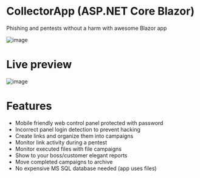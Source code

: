 # CollectorApp (ASP.NET Core Blazor)
Phishing and pentests without a harm with awesome Blazor app

![image](https://github.com/ethicalblue/CollectorApp/blob/main/images/blazor.png)

# Live preview
![image](https://github.com/ethicalblue/CollectorApp/blob/main/images/live.png)

# Features
+ Mobile friendly web control panel protected with password
+ Incorrect panel login detection to prevent hacking
+ Create links and organize them into campaigns
+ Monitor link activity during a pentest
+ Monitor executed files with file campaigns
+ Show to your boss/customer elegant reports
+ Move completed campaigns to archive
+ No expensive MS SQL database needed (app uses files)

